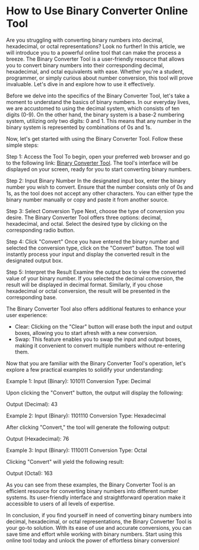 How to Use Binary Converter Online Tool
=======================================

Are you struggling with converting binary numbers into decimal, hexadecimal, or octal representations? Look no further! In this article, we will introduce you to a powerful online tool that can make the process a breeze. The Binary Converter Tool is a user-friendly resource that allows you to convert binary numbers into their corresponding decimal, hexadecimal, and octal equivalents with ease. Whether you're a student, programmer, or simply curious about number conversion, this tool will prove invaluable. Let's dive in and explore how to use it effectively.

Before we delve into the specifics of the Binary Converter Tool, let's take a moment to understand the basics of binary numbers. In our everyday lives, we are accustomed to using the decimal system, which consists of ten digits (0-9). On the other hand, the binary system is a base-2 numbering system, utilizing only two digits: 0 and 1. This means that any number in the binary system is represented by combinations of 0s and 1s.

Now, let's get started with using the Binary Converter Tool. Follow these simple steps:

Step 1: Access the Tool To begin, open your preferred web browser and go to the following link: [Binary Converter Tool](https://www.onlinecalculatorsfree.com/convert/binary-converter.html). The tool's interface will be displayed on your screen, ready for you to start converting binary numbers.

Step 2: Input Binary Number In the designated input box, enter the binary number you wish to convert. Ensure that the number consists only of 0s and 1s, as the tool does not accept any other characters. You can either type the binary number manually or copy and paste it from another source.

Step 3: Select Conversion Type Next, choose the type of conversion you desire. The Binary Converter Tool offers three options: decimal, hexadecimal, and octal. Select the desired type by clicking on the corresponding radio button.

Step 4: Click "Convert" Once you have entered the binary number and selected the conversion type, click on the "Convert" button. The tool will instantly process your input and display the converted result in the designated output box.

Step 5: Interpret the Result Examine the output box to view the converted value of your binary number. If you selected the decimal conversion, the result will be displayed in decimal format. Similarly, if you chose hexadecimal or octal conversion, the result will be presented in the corresponding base.

The Binary Converter Tool also offers additional features to enhance your user experience:

- Clear: Clicking on the "Clear" button will erase both the input and output boxes, allowing you to start afresh with a new conversion.
- Swap: This feature enables you to swap the input and output boxes, making it convenient to convert multiple numbers without re-entering them.

Now that you are familiar with the Binary Converter Tool's operation, let's explore a few practical examples to solidify your understanding:

Example 1: Input (Binary): 101011 Conversion Type: Decimal

Upon clicking the "Convert" button, the output will display the following:

Output (Decimal): 43

Example 2: Input (Binary): 1101110 Conversion Type: Hexadecimal

After clicking "Convert," the tool will generate the following output:

Output (Hexadecimal): 76

Example 3: Input (Binary): 1110011 Conversion Type: Octal

Clicking "Convert" will yield the following result:

Output (Octal): 163

As you can see from these examples, the Binary Converter Tool is an efficient resource for converting binary numbers into different number systems. Its user-friendly interface and straightforward operation make it accessible to users of all levels of expertise.

In conclusion, if you find yourself in need of converting binary numbers into decimal, hexadecimal, or octal representations, the Binary Converter Tool is your go-to solution. With its ease of use and accurate conversions, you can save time and effort while working with binary numbers. Start using this online tool today and unlock the power of effortless binary conversion!